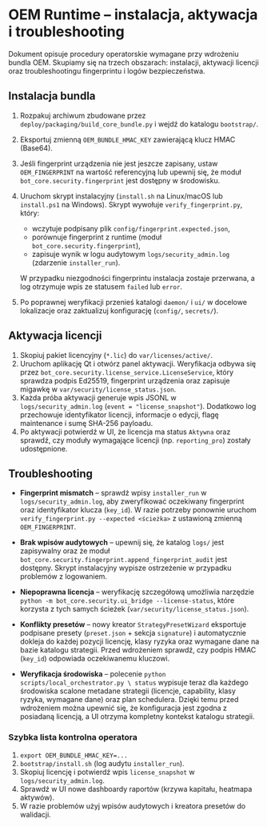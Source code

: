 # OEM Runtime – instalacja, aktywacja i troubleshooting

Dokument opisuje procedury operatorskie wymagane przy wdrożeniu bundla OEM.
Skupiamy się na trzech obszarach: instalacji, aktywacji licencji oraz
troubleshootingu fingerprintu i logów bezpieczeństwa.

## Instalacja bundla

1. Rozpakuj archiwum zbudowane przez `deploy/packaging/build_core_bundle.py` i
   wejdź do katalogu `bootstrap/`.
2. Eksportuj zmienną `OEM_BUNDLE_HMAC_KEY` zawierającą klucz HMAC (Base64).
3. Jeśli fingerprint urządzenia nie jest jeszcze zapisany, ustaw `OEM_FINGERPRINT`
   na wartość referencyjną lub upewnij się, że moduł
   `bot_core.security.fingerprint` jest dostępny w środowisku.
4. Uruchom skrypt instalacyjny (`install.sh` na Linux/macOS lub `install.ps1`
   na Windows). Skrypt wywołuje `verify_fingerprint.py`, który:

   * wczytuje podpisany plik `config/fingerprint.expected.json`,
   * porównuje fingerprint z runtime (moduł `bot_core.security.fingerprint`),
   * zapisuje wynik w logu audytowym `logs/security_admin.log` (zdarzenie
     `installer_run`).

   W przypadku niezgodności fingerprintu instalacja zostaje przerwana, a log
   otrzymuje wpis ze statusem `failed` lub `error`.

5. Po poprawnej weryfikacji przenieś katalogi `daemon/` i `ui/` w docelowe
   lokalizacje oraz zaktualizuj konfigurację (`config/`, `secrets/`).

## Aktywacja licencji

1. Skopiuj pakiet licencyjny (`*.lic`) do `var/licenses/active/`.
2. Uruchom aplikację Qt i otwórz panel aktywacji. Weryfikacja odbywa się przez
   `bot_core.security.license_service.LicenseService`, który sprawdza podpis
   Ed25519, fingerprint urządzenia oraz zapisuje migawkę w
   `var/security/license_status.json`.
3. Każda próba aktywacji generuje wpis JSONL w `logs/security_admin.log`
   (`event = "license_snapshot"`). Dodatkowo log przechowuje identyfikator
   licencji, informacje o edycji, flagę maintenance i sumę SHA-256 payloadu.
4. Po aktywacji potwierdź w UI, że licencja ma status `Aktywna` oraz sprawdź,
   czy moduły wymagające licencji (np. `reporting_pro`) zostały udostępnione.

## Troubleshooting

* **Fingerprint mismatch** – sprawdź wpisy `installer_run` w
  `logs/security_admin.log`, aby zweryfikować oczekiwany fingerprint oraz
  identyfikator klucza (`key_id`). W razie potrzeby ponownie uruchom
  `verify_fingerprint.py --expected <ścieżka>` z ustawioną zmienną
  `OEM_FINGERPRINT`.
* **Brak wpisów audytowych** – upewnij się, że katalog `logs/` jest zapisywalny
  oraz że moduł `bot_core.security.fingerprint.append_fingerprint_audit` jest
  dostępny. Skrypt instalacyjny wypisze ostrzeżenie w przypadku problemów z
  logowaniem.
* **Niepoprawna licencja** – weryfikację szczegółową umożliwia narzędzie
  `python -m bot_core.security.ui_bridge --license-status`, które korzysta z
  tych samych ścieżek (`var/security/license_status.json`).
* **Konflikty presetów** – nowy kreator `StrategyPresetWizard` eksportuje
  podpisane presety (`preset.json` + sekcja `signature`) i automatycznie
  dokleja do każdej pozycji licencję, klasy ryzyka oraz wymagane dane na bazie
  katalogu strategii. Przed wdrożeniem sprawdź, czy podpis HMAC (`key_id`)
  odpowiada oczekiwanemu kluczowi.

* **Weryfikacja środowiska** – polecenie `python scripts/local_orchestrator.py \
  status` wypisuje teraz dla każdego środowiska scalone metadane strategii
  (licencje, capability, klasy ryzyka, wymagane dane) oraz plan schedulera.
  Dzięki temu przed wdrożeniem można upewnić się, że konfiguracja jest zgodna z
  posiadaną licencją, a UI otrzyma kompletny kontekst katalogu strategii.

### Szybka lista kontrolna operatora

1. `export OEM_BUNDLE_HMAC_KEY=...`
2. `bootstrap/install.sh` (log audytu `installer_run`).
3. Skopiuj licencję i potwierdź wpis `license_snapshot` w `logs/security_admin.log`.
4. Sprawdź w UI nowe dashboardy raportów (krzywa kapitału, heatmapa aktywów).
5. W razie problemów użyj wpisów audytowych i kreatora presetów do walidacji.
